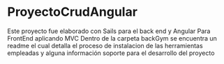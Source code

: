 # ProyectoCrudAngular
Este proyecto fue elaborado con Sails  para el back end y Angular Para FrontEnd aplicando MVC
Dentro de la carpeta backGym se encuentra un readme el cual detalla el proceso de instalacion de las herramientas empleadas y alguna información soporte para el desarrollo del proyecto 
